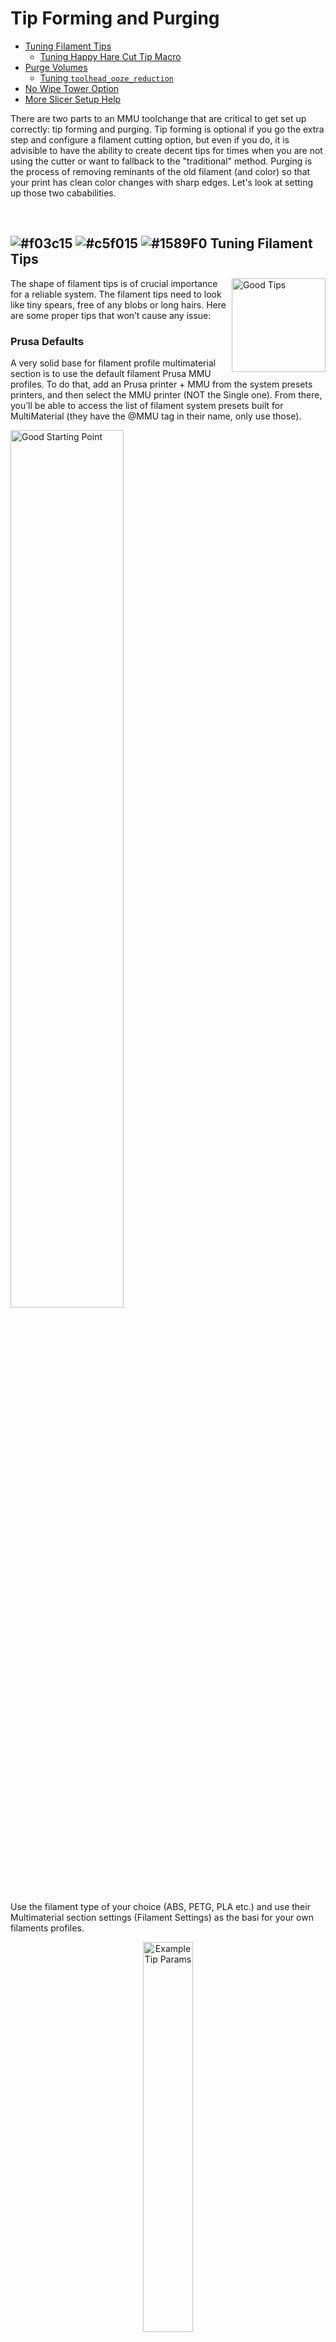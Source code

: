 # Tip Forming and Purging
- [Tuning Filament Tips](#---tuning-filament-tips)<br>
  - [Tuning Happy Hare Cut Tip Macro](#tuning-happy-hare-_mmu_cut_tip-macro)<br>
- [Purge Volumes](#---purge-volumes)<br>
  - [Tuning `toolhead_ooze_reduction`](#tuning-toolhead_ooze_reduction)<br>
- [No Wipe Tower Option](#---no-wipe-tower-option)<br>
- [More Slicer Setup Help](#more-slicer-setup-help)<br>

There are two parts to an MMU toolchange that are critical to get set up correctly: tip forming and purging. Tip forming is optional if you go the extra step and configure a filament cutting option, but even if you do, it is advisible to have the ability to create decent tips for times when you are not using the cutter or want to fallback to the "traditional" method. Purging is the process of removing reminants of the old filament (and color) so that your print has clean color changes with sharp edges. Let's look at setting up those two cababilities.

<br>

## ![#f03c15](/doc/resources/f03c15.png) ![#c5f015](/doc/resources/c5f015.png) ![#1589F0](/doc/resources/1589F0.png) Tuning Filament Tips

<img align="right" src="/doc/tip_forming_and_purging/good_tips.png" width="150" alt="Good Tips">
The shape of filament tips is of crucial importance for a reliable system. The filament tips need to look like tiny spears, free of any blobs or long hairs. Here are some proper tips that won’t cause any issue:
  
### Prusa Defaults
A very solid base for filament profile multimaterial section is to use the default filament Prusa MMU profiles. To do that, add an Prusa printer + MMU from the system presets printers, and then select the MMU printer (NOT the Single one). From there, you’ll be able to access the list of filament system presets built for MultiMaterial (they have the @MMU tag in their name, only use those).

<p align="left">
  <img src="/doc/tip_forming_and_purging/prusa_starting_point.png" width="60%" alt="Good Starting Point">
</p>

Use the filament type of your choice (ABS, PETG, PLA etc.) and use their Multimaterial section settings (Filament Settings) as the basi for your own filaments profiles.

<p align="center">
  <img src="/doc/tip_forming_and_purging/prusa_tip_params.png" width="40%" alt="Example Tip Params">
</p>

Also, even if not using the slicer tip forming and ONLY using Happy Hare tip forming, you might still want to consult the Prusa Slicer / Super Slicer  reference as a starting point for `_MMU_FORM_TIP` macro variables since they mimick the behavior of these slicers.

<br>

### Tuning Happy Hare `_MMU_CUT_TIP` Macro
Happy Hare has a default macro to form tips. It uses a similar approach to Super Slicer / Prusa Slicer and thus the leanings from one can be applied to the other. The macro is defined in `mmu_form_tip.cfg` but the configuration variables are in `mmu_macro_vars.cfg` under the "_MMU_FORM_TIP_VARS" section. Tuning tips is a pain (hence the advent of filament cutting) but it can be made easier by following this procedure:
- Remove the bowden tube from your toolhead so you can freely pass in filament
- Cut a 400mm piece of filament you are trying to tune
- Set you extruder temperature
- Hold the fragment of filament up to the extruder gears and type:
```yml
MMU_LOAD EXTRUDER_ONLY=1
```
(assuming the rest of the MMU setup is complete this will load the filament to the nozzle)
- Extrude a few more mm of filament (via console or your favorate UI like Mainsail) to esure the extruder is primed. then:
```yml
MMU_TEST_FORM_TIP
```
(this will run the tip forming macro and eject the filament for inspection)
- To make adjustments you can specify any of the marco variables on the command line. They are sticky so you don't have to set each one each time. E.g.
```yml
MMU_TEST_FORM_TIP cooling_moves=5 unloading_speed=15
```
(although shown chaning two parameters at once it is ofter better to do one at a time so you understand the effect)
- After each test, reinsert the filament and run the `MMU_LOAD EXTRUDER_ONLY=1` command again.

It might take 40-50 attempts until you start to home in on the optimum values for your particular extruder.

> [!IMPORTANT]  
> The parameters your just set will only be valid until klipper is restarted. To make this persistent, make sure you edit `mmu_marco_vars.cfg` and your chosen settings.

<br>

## ![#f03c15](/doc/resources/f03c15.png) ![#c5f015](/doc/resources/c5f015.png) ![#1589F0](/doc/resources/1589F0.png) Purge Volumes

In the slicer there are 3 different options when it comes to defining the purging volumes for multi-filament prints:
- Manual definition
- Manual matrix volume
- Advanced purging volume using filament pigmentation

The manual volume definition is simple to setup but lacks depth and may result in wasted filament, the matrix one becomes complicated if you have a high number of tools and finally the advanced purging volume algorithm requires a filament profile for each different pigmentation value. The latter offers the most control and elinination of waste.

Although we are initially talking about how the slicer can create the purge volume matrix who will see later how that information can be passed into Happy Hare for use with custom purge systems that don't require a wipe tower!

### Manual Purging Volume Definition
This option allows you to define the total purge volume for each tool by defining the unloaded and loaded values. For instance, swapping from Tool 0 to Tool 1, the purge volume used will be the sum of the Tool 0 unloaded and the Tool 1 loaded.

<p align="center">
  <img src="/doc/tip_forming_and_purging/manual_purging_volumes.png" width="50%" alt="Manual Purging Volumes">
</p>

### Matrix Purging Volume Definition
Clicking on the Show advanced settings in the manual purging volume panel will pop the purging matrix. With this, you can define every single transition precisely, from whatever tool to whatever tool you have. As you can see, when you have a lot of tools you’ll have to track a lot of transitions, which can be painful.

<p align="center">
  <img src="/doc/tip_forming_and_purging/matrix_purging_volumes.png" width="50%" alt="Matrix Purging Volumes">
</p>

### Advanced Purge Volume Algorithm
If you enable the Advanced wiping volume option in the Printer settings, Single Extruder MM setup section, the slicer will use the Pigment percentage, ranging from 0 to 1, to define the purge volume for each swap. You can adjust the different values of this option to finely tune the final purging volume. Note that if you have the same profile for filaments of different colors, you’ll need to duplicate those filament profiles and adjust, for each, the pigment percentage value. Don’t forget to select the proper filament profile for each tool.

### Purging on the Wipe Tower
Normally the purging logic is performed by the slicer and written into the g-code. The purged filament will be deposited onto the wipe tower (that is why `enable wipe tower` must be checked to access the purge matrix and then disabled if you want to use the volumes but not the wipe tower. 

Even with purge volumes setup correctly the configuration of your toolhead parameters also come into play.  Let's assume that you have correctly defined your toolhead geometry [here](/doc/configuration.md#---toolhead-loading--unloading) noting that these settings are based on the CAD of your toolhead and are not designed to be tunables. Ok, with that said it is still necessary to fine tune the purging process and altough the toolhead dimensions will effect this, the correct parameter to tune is `toolhead_ooze_reduction` defined in `mmu_parameters.cfg`. This controls a "delta" in the theoretical loading distance. Typically this would be 0 or a small positive value to reduce the load distance so that the extruder doesn't prematurely extrude plastic. 

<br>

### Tuning `toolhead_ooze_reduction`
Once you are printing your first multi filament print, check the purge tower to verify that the `toolhead_ooze_reduction` value is well tuned (at that your dimensional settings are correct).  If you notice over extrusion during loads (i.e., plastic blobs on the purge tower after a load) you need to increase the `toolhead_ooze_reduction` value.
If you notice big gaps on the purge tower after a load, you need to decrease the `toolhead_ooze_reduction` value. Note that although small negative values are allowed, going negative almost certainly means that the `toolhead_extruder_to_nozzle` or `toolhead_sensor_to_nozzle` are too long. Here is an example purge tower here, with values for the `toolhead_ooze_reduction` from -5 to +7 mm. In this example, the proper value seems to be around 1 mm. Note that because there is some uncertainty in this process (because of the filament tip shape), there will be some slight differences even when the value is the same, as shown in the green to grey and white to orange transitions.

Tweaking this is something that can be done in print with:
```
MMU_TEST_CONFIG toolhead_ooze_reduction=N
```
Just don't forget to persist the final result in `mmu_parameters.cfg` when the print is done.

<img src="/doc/tip_forming_and_purging/toolhead_ooze_reduction.png" width="60%" alt="TODO"><br>

<br>

## ![#f03c15](/doc/resources/f03c15.png) ![#c5f015](/doc/resources/c5f015.png) ![#1589F0](/doc/resources/1589F0.png) No Wipe Tower Option

The wipe tower is a great solution for handling the purge necessary when changing tools (Prusa Slicer also has an experiemental "purge to infil" to minimize waste) but it has the downside of taking up a large portion of the build plate. To avoid this an add-on purging system can be used during the toolchange allowing the wipe tower to be disabled! A great example of such a system is [Blobifier](https://github.com/Dendrowen/Blobifier/blob/main/Config/blobifier.cfg) by Sjon Huisman. In fact the additional macro to drive Blobifier is supplied in the Happy Hare "config/mmu/addons/" directory. It can be added to Happy Hare with a single line addition in `mmu_macros_vars.cfg`.

Setting up a purge system is beyond the scope of this page but such a system will require purging volumes discussed above. These purge volumes can be automatically [pre-processed](/doc/gcode_preprocessing.md) from the g-code and stored by Happy Hare for the duration of the print. This information is made available to your macros through printer variables, e.g. `printer.mmu.slicer_tool_map`.  The other way to setup purge volumes is via the `MMU_SLICER_TOOL_MAP` command. All three of these commands would estabish the simple 9-tool matrix shown in the illustration above from Prusa Slicer. Read more about this command [here](/doc/slicer_setup.md) and [here](/doc/command_reference.md)
```yml
MMU_SLICER_TOOL_MAP PURGE_VOLUMES=70
MMU_SLICER_TOOL_MAP PURGE_VOLUMES=70,70,70,70,70,70,70,70,70 "list of 9 elements"
MMU_SLICER_TOOL_MAP PURGE_VOLUMES=70,70,70,70,70,70,70,70,70,70,... "list of 18 or 81 elements"
```
```
> MMU_SLICER_TOOL_MAP DETAIL=1
Purge Volume Map:
To -> T0   T1   T2   T3   T4   T5   T6   T7   T8
T0    -   140  140  140  140  140  140  140  140
T1   140   -   140  140  140  140  140  140  140
T2   140  140   -   140  140  140  140  140  140
T3   140  140  140   -   140  140  140  140  140
T4   140  140  140  140   -   140  140  140  140
T5   140  140  140  140  140   -   140  140  140
T6   140  140  140  140  140  140   -   140  140
T7   140  140  140  140  140  140  140   -   140
T8   140  140  140  140  140  140  140  140   -
```

> [!NOTE]
> The CNC world and Happy Hare use tool names that are zero-based. Thus T0 is the first tool. Some slicers prefer to start with tool T1(!) Unfortunately this can lead to confusion but since the actual gcode will always contain `T0` that is the preferred numbering convention. Sorry Prusa.

<br>

### More slicer setup help:
[Slicer Setup](/doc/slicer_setup.md)<br>
[Toolchange Movement](/doc/toolchange_movement.md)<br>

